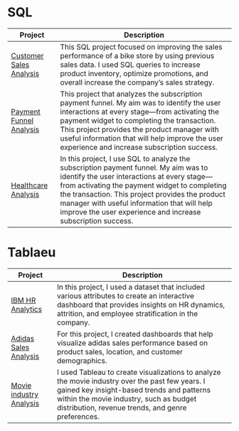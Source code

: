 # SQL 

Project  | Description   |  
------------- | ------------- | 
[Customer Sales Analysis](https://github.com/Fathi101/SQL/blob/main/Customer%20Sales%20Analysis.pdf)  |This SQL project focused on improving the sales performance of a bike store by using previous sales data. I used SQL queries to increase product inventory, optimize promotions, and overall increase the company’s sales strategy. |
[Payment Funnel Analysis](https://github.com/Fathi101/SQL/blob/main/Customer%20Sales%20Analysis.pdf) |This project that analyzes the subscription payment funnel. My aim was to identify the user interactions at every stage—from activating the payment widget to completing the transaction. This project provides the product manager with useful information that will help improve the user experience and increase subscription success. |
[Healthcare Analysis](https://github.com/Fathi101/SQL/blob/main/Customer%20Sales%20Analysis.pdf) |In this project, I use SQL to analyze the subscription payment funnel. My aim was to identify the user interactions at every stage—from activating the payment widget to completing the transaction. This project provides the product manager with useful information that will help improve the user experience and increase subscription success. |

# Tablaeu

Project   | Description   |  
------------- | -----------
[IBM HR Analytics](https://public.tableau.com/app/profile/fathi.a4478/viz/IbmHrAnalytics/Dashboard4) | In this project, I used a dataset that included various attributes to create an interactive dashboard that provides insights on HR dynamics, attrition, and employee stratification in the company. |
[Adidas Sales Analysis](https://public.tableau.com/app/profile/fathi.a4478/viz/AddiasSalesAnalysis/Dashboard2)| For this project, I created dashboards that help visualize adidas sales performance based on product sales, location, and customer demographics.|
[Movie industry Analysis](https://public.tableau.com/app/profile/fathi.a4478/viz/Movieindustryanalysis/Dashboard3)|I used Tableau to create visualizations to analyze the movie industry over the past few years. I gained key insight-based trends and patterns within the movie industry, such as budget distribution, revenue trends, and genre preferences. |


